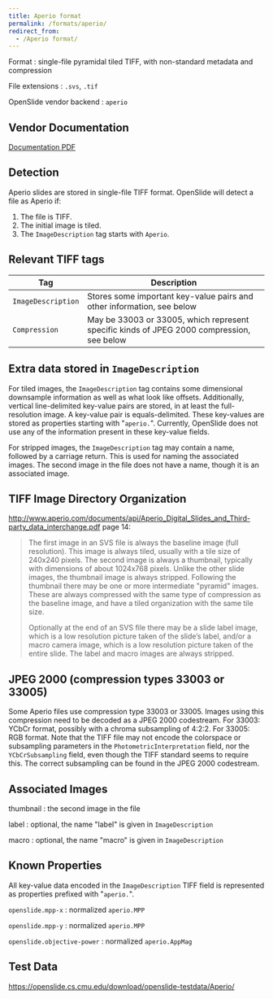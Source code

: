 ```yaml
---
title: Aperio format
permalink: /formats/aperio/
redirect_from:
  - /Aperio format/
---
```


Format
: single-file pyramidal tiled TIFF, with non-standard metadata and compression

File extensions
: `.svs`, `.tif`

OpenSlide vendor backend
: `aperio`


## Vendor Documentation

[Documentation PDF](https://web.archive.org/web/20120420105738/http://www.aperio.com/documents/api/Aperio_Digital_Slides_and_Third-party_data_interchange.pdf)


## Detection

Aperio slides are stored in single-file TIFF format. OpenSlide will detect a file as Aperio if:

 1. The file is TIFF.
 2. The initial image is tiled.
 3. The `ImageDescription` tag starts with `Aperio`.


## Relevant TIFF tags

Tag                 | Description                    |
--------------------|--------------------------------|
`ImageDescription`|Stores some important key-value pairs and other information, see below|
`Compression`|May be 33003 or 33005, which represent specific kinds of JPEG 2000 compression, see below|


## Extra data stored in `ImageDescription`

For tiled images, the `ImageDescription` tag contains some dimensional
downsample information as well as what look like
offsets. Additionally, vertical line-delimited key-value pairs are
stored, in at least the full-resolution image. A key-value pair is
equals-delimited. These key-values are stored as properties starting
with "`aperio.`". Currently, OpenSlide does not use any of the
information present in these key-value fields.

For stripped images, the `ImageDescription` tag may contain a name,
followed by a carriage return. This is used for naming the associated
images. The second image in the file does not have a name, though it
is an associated image.


## TIFF Image Directory Organization

<http://www.aperio.com/documents/api/Aperio_Digital_Slides_and_Third-party_data_interchange.pdf>
page 14:

> The first image in an SVS file is always the baseline image (full
> resolution). This image is always tiled, usually with a tile size
> of 240x240 pixels. The second image is always a thumbnail,
> typically with dimensions of about 1024x768 pixels. Unlike the
> other slide images, the thumbnail image is always
> stripped. Following the thumbnail there may be one or more
> intermediate "pyramid" images. These are always compressed with
> the same type of compression as the baseline image, and have a
> tiled organization with the same tile size.
>
> Optionally at the end of an SVS file there may be a slide label
> image, which is a low resolution picture taken of the slide’s
> label, and/or a macro camera image, which is a low resolution
> picture taken of the entire slide. The label and macro images are
> always stripped.


## JPEG 2000 (compression types 33003 or 33005)

Some Aperio files use compression type 33003 or 33005. Images using
this compression need to be decoded as a JPEG 2000 codestream. For
33003: YCbCr format, possibly with a chroma subsampling of 4:2:2. For
33005: RGB format. Note that the TIFF file may not encode the
colorspace or subsampling parameters in the
`PhotometricInterpretation` field, nor the `YCbCrSubsampling` field,
even though the TIFF standard seems to require this. The correct
subsampling can be found in the JPEG 2000 codestream.


## Associated Images

thumbnail
: the second image in the file

label
: optional, the name "label" is given in `ImageDescription`

macro
: optional, the name "macro" is given in `ImageDescription`


## Known Properties

All key-value data encoded in the `ImageDescription` TIFF field is
represented as properties prefixed with "`aperio.`".

`openslide.mpp-x`
: normalized `aperio.MPP`

`openslide.mpp-y`
: normalized `aperio.MPP`

`openslide.objective-power`
: normalized `aperio.AppMag`


## Test Data

<https://openslide.cs.cmu.edu/download/openslide-testdata/Aperio/>
